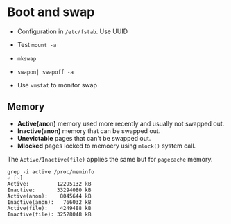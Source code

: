 # Boot and swap

- Configuration in `/etc/fstab`. Use UUID
- Test `mount -a`
- `mkswap`
- `swapon| swapoff -a`

- Use `vmstat` to monitor swap

## Memory

- **Active(anon)** memory used more recently and usually not swapped out.
- **Inactive(anon)** memory that can be swapped out.
- **Unevictable** pages that can't be swapped out.
- **Mlocked** pages locked to memoery using `mlock()` system call.


The `Active/Inactive(file)` applies the same but for `pagecache` memory.

```
grep -i active /proc/meminfo                                                                                  ⏎ [~]
Active:         12295132 kB
Inactive:       33294080 kB
Active(anon):    8045644 kB
Inactive(anon):   766032 kB
Active(file):    4249488 kB
Inactive(file): 32528048 kB
```

